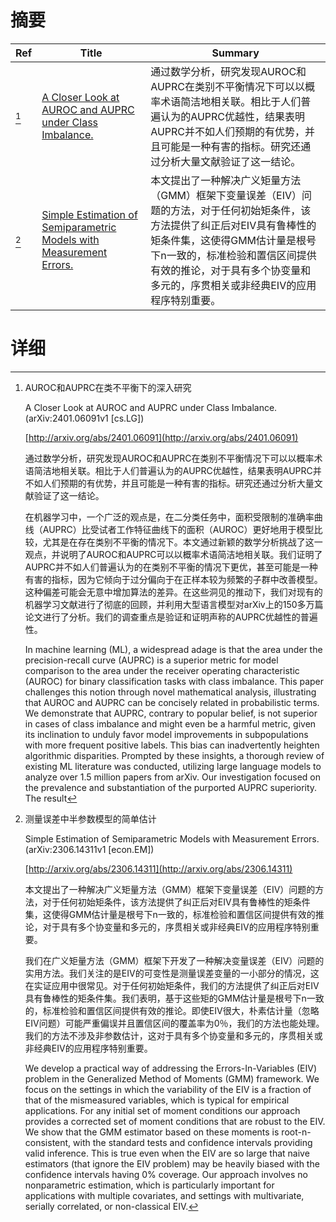 # 摘要

| Ref | Title | Summary |
| --- | --- | --- |
| [^1] | [A Closer Look at AUROC and AUPRC under Class Imbalance.](http://arxiv.org/abs/2401.06091) | 通过数学分析，研究发现AUROC和AUPRC在类别不平衡情况下可以以概率术语简洁地相关联。相比于人们普遍认为的AUPRC优越性，结果表明AUPRC并不如人们预期的有优势，并且可能是一种有害的指标。研究还通过分析大量文献验证了这一结论。 |
| [^2] | [Simple Estimation of Semiparametric Models with Measurement Errors.](http://arxiv.org/abs/2306.14311) | 本文提出了一种解决广义矩量方法（GMM）框架下变量误差（EIV）问题的方法，对于任何初始矩条件，该方法提供了纠正后对EIV具有鲁棒性的矩条件集，这使得GMM估计量是根号下n一致的，标准检验和置信区间提供有效的推论，对于具有多个协变量和多元的，序贯相关或非经典EIV的应用程序特别重要。 |

# 详细

[^1]: AUROC和AUPRC在类不平衡下的深入研究

    A Closer Look at AUROC and AUPRC under Class Imbalance. (arXiv:2401.06091v1 [cs.LG])

    [http://arxiv.org/abs/2401.06091](http://arxiv.org/abs/2401.06091)

    通过数学分析，研究发现AUROC和AUPRC在类别不平衡情况下可以以概率术语简洁地相关联。相比于人们普遍认为的AUPRC优越性，结果表明AUPRC并不如人们预期的有优势，并且可能是一种有害的指标。研究还通过分析大量文献验证了这一结论。

    

    在机器学习中，一个广泛的观点是，在二分类任务中，面积受限制的准确率曲线（AUPRC）比受试者工作特征曲线下的面积（AUROC）更好地用于模型比较，尤其是在存在类别不平衡的情况下。本文通过新颖的数学分析挑战了这一观点，并说明了AUROC和AUPRC可以以概率术语简洁地相关联。我们证明了AUPRC并不如人们普遍认为的在类别不平衡的情况下更优，甚至可能是一种有害的指标，因为它倾向于过分偏向于在正样本较为频繁的子群中改善模型。这种偏差可能会无意中增加算法的差异。在这些洞见的推动下，我们对现有的机器学习文献进行了彻底的回顾，并利用大型语言模型对arXiv上的150多万篇论文进行了分析。我们的调查重点是验证和证明声称的AUPRC优越性的普遍性。

    In machine learning (ML), a widespread adage is that the area under the precision-recall curve (AUPRC) is a superior metric for model comparison to the area under the receiver operating characteristic (AUROC) for binary classification tasks with class imbalance. This paper challenges this notion through novel mathematical analysis, illustrating that AUROC and AUPRC can be concisely related in probabilistic terms. We demonstrate that AUPRC, contrary to popular belief, is not superior in cases of class imbalance and might even be a harmful metric, given its inclination to unduly favor model improvements in subpopulations with more frequent positive labels. This bias can inadvertently heighten algorithmic disparities. Prompted by these insights, a thorough review of existing ML literature was conducted, utilizing large language models to analyze over 1.5 million papers from arXiv. Our investigation focused on the prevalence and substantiation of the purported AUPRC superiority. The result
    
[^2]: 测量误差中半参数模型的简单估计

    Simple Estimation of Semiparametric Models with Measurement Errors. (arXiv:2306.14311v1 [econ.EM])

    [http://arxiv.org/abs/2306.14311](http://arxiv.org/abs/2306.14311)

    本文提出了一种解决广义矩量方法（GMM）框架下变量误差（EIV）问题的方法，对于任何初始矩条件，该方法提供了纠正后对EIV具有鲁棒性的矩条件集，这使得GMM估计量是根号下n一致的，标准检验和置信区间提供有效的推论，对于具有多个协变量和多元的，序贯相关或非经典EIV的应用程序特别重要。

    

    我们在广义矩量方法（GMM）框架下开发了一种解决变量误差（EIV）问题的实用方法。我们关注的是EIV的可变性是测量误差变量的一小部分的情况，这在实证应用中很常见。对于任何初始矩条件，我们的方法提供了纠正后对EIV具有鲁棒性的矩条件集。我们表明，基于这些矩的GMM估计量是根号下n一致的，标准检验和置信区间提供有效的推论。即使EIV很大，朴素估计量（忽略EIV问题）可能严重偏误并且置信区间的覆盖率为0％，我们的方法也能处理。我们的方法不涉及非参数估计，这对于具有多个协变量和多元的，序贯相关或非经典EIV的应用程序特别重要。

    We develop a practical way of addressing the Errors-In-Variables (EIV) problem in the Generalized Method of Moments (GMM) framework. We focus on the settings in which the variability of the EIV is a fraction of that of the mismeasured variables, which is typical for empirical applications. For any initial set of moment conditions our approach provides a corrected set of moment conditions that are robust to the EIV. We show that the GMM estimator based on these moments is root-n-consistent, with the standard tests and confidence intervals providing valid inference. This is true even when the EIV are so large that naive estimators (that ignore the EIV problem) may be heavily biased with the confidence intervals having 0% coverage. Our approach involves no nonparametric estimation, which is particularly important for applications with multiple covariates, and settings with multivariate, serially correlated, or non-classical EIV.
    

